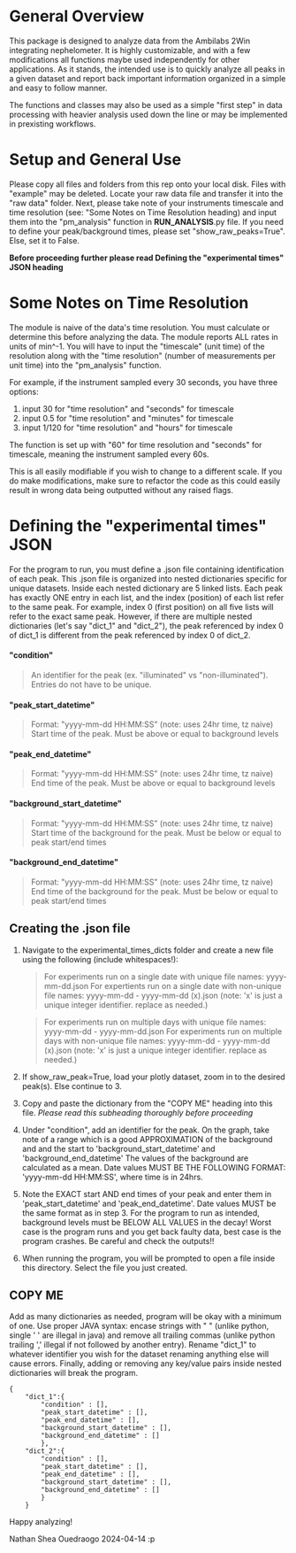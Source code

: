 # General Overview
This package is designed to analyze data from the Ambilabs 2Win integrating nephelometer. It is highly customizable, and with a few modifications all functions maybe used independently for other applications. As it stands, the intended use is to quickly analyze all peaks in a given dataset and report back important information organized in a simple and easy to follow manner. 

The functions and classes may also be used as a simple "first step" in data processing with heavier analysis used down the line or may be implemented in prexisting workflows. 

# Setup and General Use
Please copy all files and folders from this rep onto your local disk. Files with "example" may be deleted. Locate your raw data file and transfer it into the "raw data" folder. Next, please take note of your instruments timescale and time resolution (see: "Some Notes on Time Resolution heading) and input them into the "pm_analysis" function in __RUN_ANALYSIS__.py file. If you need to define your peak/background times, please set "show_raw_peaks=True". Else, set it to False.  

**Before proceeding further please read  Defining the "experimental times" JSON heading**

# Some Notes on Time Resolution
 
The module is naive of the data's time resolution. You must calculate or determine this before analyzing the data. The module reports ALL rates in units of min^-1. You will have to input the "timescale" (unit time) of the resolution along with the "time resolution" (number of measurements per unit time) into the "pm_analysis" function.

For example, if the instrument sampled every 30 seconds, you have three options: 

1. input 30 for "time resolution" and "seconds" for timescale
2. input 0.5 for "time resolution" and "minutes" for timescale
3. input 1/120 for "time resolution" and "hours" for timescale

The function is set up with "60" for time resolution and "seconds" for timescale, meaning the instrument sampled every 60s. 

This is all easily modifiable if you wish to change to a different scale. If you do make modifications, make sure to refactor the code as this could easily result in wrong data being outputted without any raised flags. 

# Defining the "experimental times" JSON 
For the program to run, you must define a .json file containing identification of each peak. This .json file is organized into nested dictionaries specific for unique datasets. Inside each nested dictionary are 5 linked lists. Each peak has exactly ONE entry in each list, and the index (position) of each list refer to the same peak. For example, index 0 (first position) on all five lists will refer to the exact same peak. However, if there are multiple nested dictionaries (let's say "dict_1" and "dict_2"), the peak referenced by index 0 of dict_1 is different from the peak referenced by index 0 of dict_2. 

#### "condition"
> An identifier for the peak (ex. "illuminated" vs "non-illuminated").\
> Entries do not have to be unique.

#### "peak_start_datetime"
>Format: "yyyy-mm-dd HH:MM:SS" (note: uses 24hr time, tz naive)\
> Start time of the peak. Must be above or equal to background levels

#### "peak_end_datetime"
>Format: "yyyy-mm-dd HH:MM:SS" (note: uses 24hr time, tz naive)\
> End time of the peak. Must be above or equal to background levels

#### "background_start_datetime"
>Format: "yyyy-mm-dd HH:MM:SS" (note: uses 24hr time, tz naive)\
> Start time of the background for the peak. Must be below or equal to peak start/end times

#### "background_end_datetime"
>Format: "yyyy-mm-dd HH:MM:SS" (note: uses 24hr time, tz naive)\
> End time of the background for the peak. Must be below or equal to peak start/end times

## Creating the .json file 

1. Navigate to the experimental_times_dicts folder and create a new file using the following (include whitespaces!): 

    >For experiments run on a single date with unique file names: 
    >yyyy-mm-dd.json
    >For expertients run on a single date with non-unique file names:
    >yyyy-mm-dd - yyyy-mm-dd (x).json (note: 'x' is just a unique integer identifier. replace as needed.)

    >For experiments run on multiple days with unique file names: 
    >yyyy-mm-dd - yyyy-mm-dd.json
    >For experiments run on multiple days with non-unique file names: 
    >yyyy-mm-dd - yyyy-mm-dd (x).json (note: 'x' is just a unique integer identifier. replace as needed.)
2. If show_raw_peak=True, load your plotly dataset, zoom in to the desired peak(s). Else continue to 3. 
3. Copy and paste the dictionary from the "COPY ME" heading into this file. *Please read this subheading thoroughly before proceeding*

4. Under "condition", add an identifier for the peak. On the graph, take note of a range which is a good APPROXIMATION of the background and and the start to 'background_start_datetime' and 'background_end_datetime' The values of the background are calculated as a mean.  Date values MUST BE THE FOLLOWING FORMAT: 'yyyy-mm-dd HH:MM:SS', where time is in 24hrs.

5. Note the EXACT start AND end times of your peak and enter them in 'peak_start_datetime' and 'peak_end_datetime'. 
Date values MUST be the same format as in step 3. For the program to run as intended, background levels must be BELOW ALL VALUES in the decay! Worst case is the program runs and you get back faulty data, best case is the program crashes. Be careful and check the outputs!!

6. When running the program, you will be prompted to open a file inside this directory. Select the file you just created. 

## COPY ME

Add as many dictionaries as needed, program will be okay with a minimum of one. Use proper JAVA syntax: encase strings with " " (unlike python, single ' ' are illegal in java) and remove all trailing commas (unlike python trailing ','  illegal if not followed by another entry). Rename "dict_1" to whatever identifier you wish for the dataset renaming anything else  will cause errors.  Finally, adding or removing any key/value pairs inside nested dictionaries will break the program.

```
{
    "dict_1":{ 
        "condition" : [],
        "peak_start_datetime" : [],
        "peak_end_datetime" : [],
        "background_start_datetime" : [],
        "background_end_datetime" : []
        },
    "dict_2":{ 
        "condition" : [],
        "peak_start_datetime" : [],
        "peak_end_datetime" : [],
        "background_start_datetime" : [],
        "background_end_datetime" : []
        }
    }
```

Happy analyzing!

Nathan Shea Ouedraogo 2024-04-14  :p   
